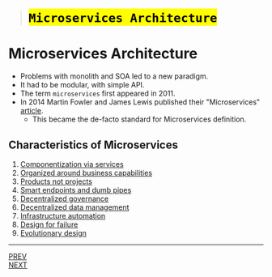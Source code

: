 > # <mark>`Microservices Architecture`</mark>

# Microservices Architecture

-   Problems with monolith and SOA led to a new paradigm.
-   It had to be modular, with simple API.
-   The term `microservices` first appeared in 2011.
-   In 2014 Martin Fowler and James Lewis published their "Microservices" [article](https://martinfowler.com/articles/microservices.html).
    -   This became the de-facto standard for Microservices definition.

## Characteristics of Microservices

1.  [Componentization via services](03A/03A-componentization.md)
1.  [Organized around business capabilities](03B/03B-business-capabilities.md)
1.  [Products not projects](03C/03C-products-not-projects.md)
1.  [Smart endpoints and dumb pipes](03D/03D-smart-endpoints-and-dump-pipes.md)
1.  [Decentralized governance](03E/03E-decentralized-governance.md)
1.  [Decentralized data management](03F/03F-decentralized-data-management.md)
1.  [Infrastructure automation](03G/03G-infrastructure-automation.md)
1.  [Design for failure](03H/03H-design-for-failure.md)
1.  [Evolutionary design](03I/03I-evolutionary-design.md)

---

[PREV](../02/02-problems-with-monolith-and-SOA.md) <span style="margin-left:85vw"></span> [NEXT](./03A/03A-componentization.md)
